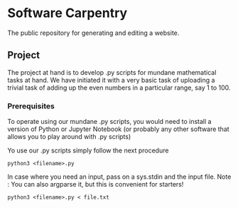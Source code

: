 # Software Carpentry

The public repository for generating and editing a website.


## Project

The project at hand is to develop .py scripts for mundane mathematical tasks at hand. 
We have initiated it with a very basic task of uploading a trivial task of adding up the even numbers in a particular range, say 1 to 100.

### Prerequisites

To operate using our mundane .py scripts, you would need to install a version of Python or Jupyter Notebook (or probably any other software that allows you to play around with .py scripts)

Yo use our .py scripts simply follow the next procedure

```
python3 <filename>.py 
```
In case where you need an input, pass on a sys.stdin and the input file. 
Note : You can also argparse it, but this is convenient for starters!

```
python3 <filename>.py < file.txt
```
